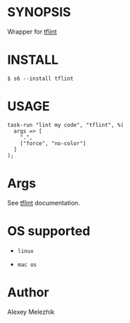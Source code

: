 # SYNOPSIS

Wrapper for [tflint](https://github.com/terraform-linters/tflint)

# INSTALL

    $ s6 --install tflint

# USAGE

    task-run "lint my code", "tflint", %(
      args => [
        ".",
        ["force", "no-color"]
      ]
    );

# Args

See [tflint](https://github.com/terraform-linters/tflint) documentation.

# OS supported

* `linux`

* `mac os`

# Author

Alexey Melezhik

